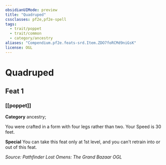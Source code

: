 ```yaml
---
obsidianUIMode: preview
title: "Quadruped"
cssclasses: pf2e,pf2e-spell
tags:
  - trait/poppet
  - trait/common
  - category/ancestry
aliases: "Compendium.pf2e.feats-srd.Item.ZDO7foRCMd9niGsK"
license: OGL
---
```

# Quadruped
## Feat 1
### [[poppet]]

**Category** ancestry; 




You were crafted in a form with four legs rather than two. Your Speed is 30 feet.

**Special** You can take this feat only at 1st level, and you can't retrain into or out of this feat.

*Source: Pathfinder Lost Omens: The Grand Bazaar*
*OGL*